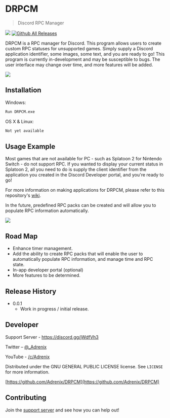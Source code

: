 # DRPCM
> Discord RPC Manager

![](https://travis-ci.org/Adrenix/DRPCM.svg?branch=master)
[![Github All Releases](https://img.shields.io/github/downloads/Adrenix/DRPCM/total.svg)]()

DRPCM is a RPC manager for Discord. This program allows users to create custom RPC statuses for unsupported games.
Simply supply a Discord application identifier, some images, some text, and you are ready to go!
This program is currently in-development and may be susceptible to bugs. The user interface may change over time, and
more features will be added.

![](https://cdn.discordapp.com/attachments/594655172618354688/594656415378047017/unknown.png)

## Installation

Windows:

```sh
Run DRPCM.exe
```

OS X & Linux:

```sh
Not yet available
```

## Usage Example

Most games that are not available for PC - such as Splatoon 2 for Nintendo Switch - do not support RPC.
If you wanted to display your current status in Splatoon 2, all you need to do is supply the client identifier
from the application you created in the Discord Developer portal, and you're ready to go!

For more information on making applications for DRPCM, please refer to this repository's [wiki](https://github.com/Adrenix/DRPCM/wiki/Creating-RPC-Applications).

In the future, predefined RPC packs can be created and will allow you to populate RPC information automatically.

![](https://cdn.discordapp.com/attachments/594655172618354688/594662307578118171/unknown.png)

## Road Map

* Enhance timer management.
* Add the ability to create RPC packs that will enable the user to automatically populate RPC information, and manage time and RPC state.
* In-app developer portal (optional)
* More features to be determined.

## Release History

* 0.0.1
    * Work in progress / initial release.

## Developer

Support Server - https://discord.gg/jWdfVh3

Twitter – [@_Adrenix](https://twitter.com/dbader_org)

YouTube - [/c/Adrenix](https://youtube.com/c/adrenix)

Distributed under the GNU GENERAL PUBLIC LICENSE license. See ``LICENSE`` for more information.

[https://github.com/Adrenix/DRPCM](https://github.com/Adrenix/DRPCM)

## Contributing

Join the [support server](https://discord.gg/jWdfVh3) and see how you can help out!
